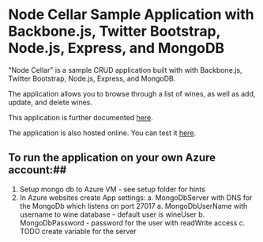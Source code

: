 # Node Cellar Sample Application with Backbone.js, Twitter Bootstrap, Node.js, Express, and MongoDB #

"Node Cellar" is a sample CRUD application built with with Backbone.js, Twitter Bootstrap, Node.js, Express, and MongoDB.

The application allows you to browse through a list of wines, as well as add, update, and delete wines.

This application is further documented [here](http://coenraets.org/blog).

The application is also hosted online. You can test it [here](http://nodecellar.coenraets.org).


## To run the application on your own Azure account:##
1. Setup mongo db to Azure VM - see setup folder for hints
2. In Azure websites create App settings:
	a. MongoDbServer with DNS for the MongoDb which listens on port 27017
	a. MongoDbUserName with username to wine database - default user is wineUser
	b. MongoDbPassword - password for the user with readWrite access
	c. TODO create variable for the server